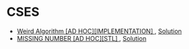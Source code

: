 # CSES

* [Weird Algorithm [AD HOC][IMPLEMENTATION] ](https://cses.fi/problemset/task/1068) , [Solution](../Solutions/WeirdAlgorithm.cpp)
* [MISSING NUMBER [AD HOC][STL] ](https://cses.fi/problemset/task/1083) , [Solution](../Solutions/MissingNumber.cpp)
